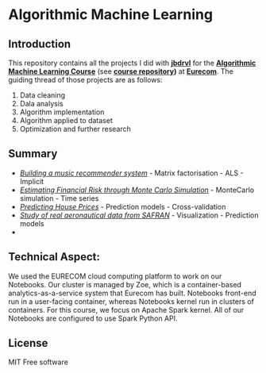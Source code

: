 # Algorithmic Machine Learning

## Introduction 

This repository contains all the projects I did with **[jbdrvl](https://jbdrvl.github.io)** for the **[Algorithmic Machine Learning Course](http://www.eurecom.fr/en/course/AML-2018Spring)** (see **[course repository](https://github.com/DistributedSystemsGroup/Algorithmic-Machine-Learning))**  at **[Eurecom](http://www.eurecom.fr/en)**. 
The guiding thread of those projects are as follows:
1. Data cleaning
2. Dala analysis
3. Algorithm implementation
4. Algorithm applied to dataset
5. Optimization and further research

## Summary
- *[Building a music recommender system](https://github.com/AnBucquet/Algorithmic_Machine_Learning/tree/master/Building_a_Music_Recommender_System)* - Matrix factorisation - ALS - Implicit
- *[Estimating Financial Risk through Monte Carlo Simulation](https://github.com/AnBucquet/Algorithmic_Machine_Learning/tree/master/Estimating_Financial_Risk_through_Monte_Carlo_Simulation)* - MonteCarlo simulation - Time series 
- *[Predicting House Prices](https://github.com/AnBucquet/Algorithmic_Machine_Learning/tree/master/Predicting_House_Prices)* - Prediction models - Cross-validation
- *[Study of real aeronautical data from SAFRAN](https://github.com/AnBucquet/Algorithmic_Machine_Learning/tree/master/Study_Airplane_Data_SAFRAN)* - Visualization - Prediction models
-



## Technical Aspect:

   We used the EURECOM cloud computing platform to work on our Notebooks. Our cluster is managed by Zoe, which is a container-based analytics-as-a-service system that Eurecom has built. Notebooks front-end run in a user-facing container, whereas Notebooks kernel run in clusters of containers. For this course, we focus on Apache Spark kernel. All of our Notebooks are configured to use Spark Python API.

## License
MIT Free software
